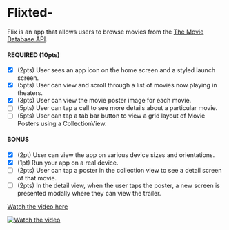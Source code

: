 # Flixted-

Flix is an app that allows users to browse movies from the [The Movie Database API](http://docs.themoviedb.apiary.io/#).


#### REQUIRED (10pts)
- [x] (2pts) User sees an app icon on the home screen and a styled launch screen.
- [x] (5pts) User can view and scroll through a list of movies now playing in theaters.
- [x] (3pts) User can view the movie poster image for each movie.
- [ ] (5pts) User can tap a cell to see more details about a particular movie.
- [ ] (5pts) User can tap a tab bar button to view a grid layout of Movie Posters using a CollectionView.

#### BONUS
- [x] (2pt) User can view the app on various device sizes and orientations.
- [x] (1pt) Run your app on a real device.
- [ ] (2pts) User can tap a poster in the collection view to see a detail screen of that movie.
- [ ] (2pts) In the detail view, when the user taps the poster, a new screen is presented modally where they can view the trailer.

[Watch the video here](https://www.loom.com/share/02b5e523d6224fc4b522e9bdc3aa5aec?sid=90a0fb7a-dae3-4a48-b5b4-fb47f8292715)




[![Watch the video](https://github.com/lewiz24/flixted-CD/)](https://www.loom.com/share/your-video-id)


